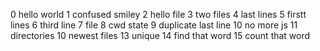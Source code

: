  0 hello world
1 confused smiley
2 hello file
3 two files
4 last lines
5 firstt lines
6 third line
7 file
8 cwd state
9 duplicate last line
10 no more js
11 directories
10 newest files
13 unique
14 find that word
15 count that word
